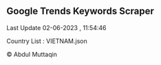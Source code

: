 

## Google Trends Keywords Scraper 
 
Last Update 02-06-2023 , 11:54:46

Country List :
VIETNAM.json



© Abdul Muttaqin 
